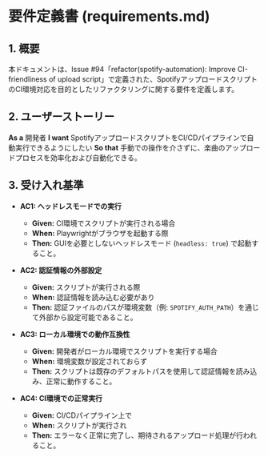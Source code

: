 # 要件定義書 (requirements.md)

## 1. 概要

本ドキュメントは、Issue #94「refactor(spotify-automation): Improve CI-friendliness of upload script」で定義された、SpotifyアップロードスクリプトのCI環境対応を目的としたリファクタリングに関する要件を定義します。

## 2. ユーザーストーリー

**As a** 開発者
**I want** SpotifyアップロードスクリプトをCI/CDパイプラインで自動実行できるようにしたい
**So that** 手動での操作を介さずに、楽曲のアップロードプロセスを効率化および自動化できる。

## 3. 受け入れ基準

- **AC1: ヘッドレスモードでの実行**
  - **Given:** CI環境でスクリプトが実行される場合
  - **When:** Playwrightがブラウザを起動する際
  - **Then:** GUIを必要としないヘッドレスモード (`headless: true`) で起動すること。

- **AC2: 認証情報の外部設定**
  - **Given:** スクリプトが実行される際
  - **When:** 認証情報を読み込む必要があり
  - **Then:** 認証ファイルのパスが環境変数（例: `SPOTIFY_AUTH_PATH`）を通じて外部から設定可能であること。

- **AC3: ローカル環境での動作互換性**
  - **Given:** 開発者がローカル環境でスクリプトを実行する場合
  - **When:** 環境変数が設定されておらず
  - **Then:** スクリプトは既存のデフォルトパスを使用して認証情報を読み込み、正常に動作すること。

- **AC4: CI環境での正常実行**
  - **Given:** CI/CDパイプライン上で
  - **When:** スクリプトが実行され
  - **Then:** エラーなく正常に完了し、期待されるアップロード処理が行われること。
